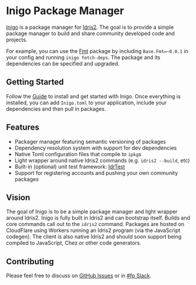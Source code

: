 
# Inigo Package Manager

[Inigo](https://github.com/hayesgm/inigo) is a package manager for [Idris2](https://www.idris-lang.org/). The goal is to provide a simple package manager to build and share community developed code and projects.

For example, you can use the [Fmt](https://inigo.pm/packages/Base/Fmt) package by including `Base.Fmt=~0.0.1` in your config and running `inigo fetch-deps`. The package and its dependencies can be specified and upgraded.

## Getting Started

Follow the [Guide](/guide) to install and get started with Inigo. Once everything is installed, you can add `Inigo.toml` to your application, include your dependencies and then pull in packages.

## Features

 * Packager manager featuring semantic versioning of packages
 * Dependency resolution system with support for dev dependencies
 * Native Toml configuration files that compile to `ipkg`s
 * Light wrapper around native Idris2 commands (e.g. `idris2 --build`, etc)
 * Built-in (optional) unit test framework: [IdrTest](https://inigo.pm/packages/Base/IdrTest)
 * Support for registering accounts and pushing your own community packages

## Vision

The goal of Inigo is to be a simple package manager and light wrapper around Idris2. Inigo is fully built in Idris2 and can bootstrap itself. Builds and core commands call out to the `idris2` command. Packages are hosted on CloudFlare using Workers running an Idris2 program (via the JavaScript codegen). The client is also native Idris2 and should soon support being compiled to JavaScript, Chez or other code generators.

## Contributing

Please feel free to discuss on [GitHub Issues](https://github.com/hayesgm/inigo/issues) or in [#fp Slack](https://functionalprogramming.slack.com/).
